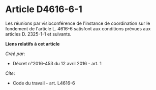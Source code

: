 # Article D4616-6-1

Les réunions par visioconférence de l'instance de coordination sur le fondement de l'article L. 4616-6 satisfont aux
conditions prévues aux articles D. 2325-1-1 et suivants.

**Liens relatifs à cet article**

_Créé par_:

  - Décret n°2016-453 du 12 avril 2016 - art. 1

_Cite_:

  - Code du travail - art. L4616-6
